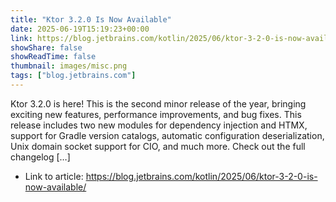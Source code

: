 ```yaml
---
title: "Ktor 3.2.0 Is Now Available"
date: 2025-06-19T15:19:23+00:00
link: https://blog.jetbrains.com/kotlin/2025/06/ktor-3-2-0-is-now-available/
showShare: false
showReadTime: false
thumbnail: images/misc.png
tags: ["blog.jetbrains.com"]
---
```

Ktor 3.2.0 is here! This is the second minor release of the year, bringing exciting new features, performance improvements, and bug fixes. This release includes two new modules for dependency injection and HTMX, support for Gradle version catalogs, automatic configuration deserialization, Unix domain socket support for CIO, and much more. Check out the full changelog […]

- Link to article: https://blog.jetbrains.com/kotlin/2025/06/ktor-3-2-0-is-now-available/